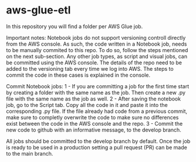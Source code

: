 # aws-glue-etl
In this repository you will find a folder per AWS Glue job.

Important notes:
Notebook jobs do not support versioning controll directly from the AWS console. As such, the code written in a Notebook job, needs to be manually commited to this repo. To do so, follow the steps mentioned on the next sub-section.
Any other job types, as script and visual jobs, can be committed using the AWS console. The details of the repo need to be added to the versioning tab every time we log into AWS. The steps to commit the code in these cases is explained in the console.

Commit Notebook jobs:
1 - If you are committing a job for the first time start by creating a folder with the same name as the job. Then create a new .py file with the same name as the job as well.
2 - After saving the notebook job, go to the Script tab. Copy all the code in it and paste it into the corresponding .py file. If the file already had code from a previous commit, make sure to completly overwrite the code to make sure no differences exist between the code in the AWS console and the repo.
3 - Commit the new code to github with an informative message, to the develop branch. 

All jobs should be committed to the develop branch by default. Once the job is ready to be used in a production setting a pull request (PR) can be made to the main branch.
